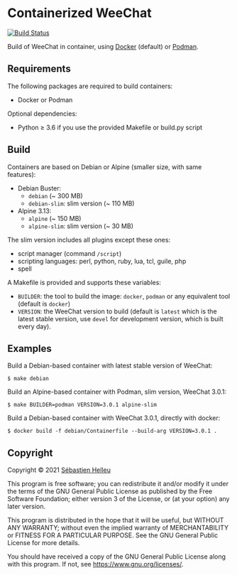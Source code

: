 # Containerized WeeChat

[![Build Status](https://github.com/weechat/weechat-container/workflows/CI/badge.svg)](https://github.com/weechat/weechat-container/actions?query=workflow%3A%22CI%22)

Build of WeeChat in container, using [Docker](https://www.docker.com/) (default) or [Podman](https://podman.io/).

## Requirements

The following packages are required to build containers:

- Docker or Podman

Optional dependencies:

- Python ≥ 3.6 if you use the provided Makefile or build.py script

## Build

Containers are based on Debian or Alpine (smaller size, with same features):

- Debian Buster:
  - `debian` (~ 300 MB)
  - `debian-slim`: slim version (~ 110 MB)
- Alpine 3.13:
  - `alpine` (~ 150 MB)
  - `alpine-slim`: slim version (~ 30 MB)

The slim version includes all plugins except these ones:

- script manager (command `/script`)
- scripting languages: perl, python, ruby, lua, tcl, guile, php
- spell

A Makefile is provided and supports these variables:

- `BUILDER`: the tool to build the image: `docker`, `podman` or any equivalent tool (default is `docker`)
- `VERSION`: the WeeChat version to build (default is `latest` which is the latest stable version, use `devel` for development version, which is built every day).

## Examples

Build a Debian-based container with latest stable version of WeeChat:

```
$ make debian
```

Build an Alpine-based container with Podman, slim version, WeeChat 3.0.1:

```
$ make BUILDER=podman VERSION=3.0.1 alpine-slim
```

Build a Debian-based container with WeeChat 3.0.1, directly with docker:

```
$ docker build -f debian/Containerfile --build-arg VERSION=3.0.1 .
```

## Copyright

Copyright © 2021 [Sébastien Helleu](https://github.com/flashcode)

This program is free software; you can redistribute it and/or modify
it under the terms of the GNU General Public License as published by
the Free Software Foundation; either version 3 of the License, or
(at your option) any later version.

This program is distributed in the hope that it will be useful,
but WITHOUT ANY WARRANTY; without even the implied warranty of
MERCHANTABILITY or FITNESS FOR A PARTICULAR PURPOSE.  See the
GNU General Public License for more details.

You should have received a copy of the GNU General Public License
along with this program.  If not, see <https://www.gnu.org/licenses/>.
